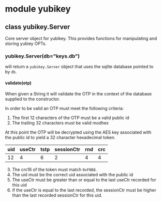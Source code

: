 module yubikey
==============

class yubikey.Server
--------------------

Core server object for yubikey. This provides functions for manipulating and storing yubiey OPTs.

### yubikey.Server(db="keys.db")

will return a `yubikey.Server` object that uses the sqlite database pointed to by `db`.

#### validate(otp)

When given a String it will validate the OTP in the context of the database supplied to the constructor.

In order to be valid an OTP must meet the following criteria:

1. The first 12 characters of the OTP must be a valid public id
2. The trailing 32 characters must be valid modhex

 At this point the OTP will be decrypted using the AES key associated with the public id to yield a 32 character hexadecimal token.
 
 uid | useCtr | tstp | sessionCtr | rnd | crc
 ----|--------|------|------------|-----|----
 12  | 4      |  6   |    2       |  4  | 4

3. The crc16 of the token must match `0xF0B8`.
4. The uid must be the correct uid associated with the public id
5. The useCtr must be greater than or equal to the last useCtr recorded for this uid
6. If the useCtr is equal to the last recorded, the sessionCtr must be higher than the last recorded sessionCtr for this uid.
